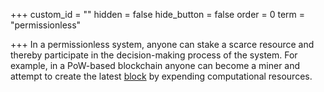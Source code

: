 +++
custom_id = ""
hidden = false
hide_button = false
order = 0
term = "permissionless"

+++
In a permissionless system, anyone can stake a scarce resource and thereby participate in the decision-making process of the system. For example, in a PoW-based blockchain anyone can become a miner and attempt to create the latest [block](#term:block) by expending computational resources.